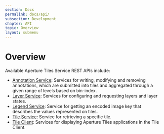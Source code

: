 ```yaml
---
section: Docs
permalink: docs/api/
subsection: Development
chapter: API
topic: Overview
layout: submenu
---
```


# Overview #

Available Aperture Tiles Service REST APIs include:

- [Annotation Service](annotation/): Services for writing, modifying and removing annotations, which are submitted into tiles and aggregated through a given range of levels based on bin-index.
- [Layer Service](layer/): Services for configuring and requesting layers and layer states.
- [Legend Service](legend/): Service for getting an encoded image key that describes the values represented on tiles.
- [Tile Service](tile/): Service for retrieving a specific tile.
- [Tile Client](jsdocs/): Services for displaying Aperture Tiles applications in the Tile Client.